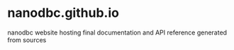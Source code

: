 # nanodbc.github.io
nanodbc website hosting final documentation and API reference generated from sources
